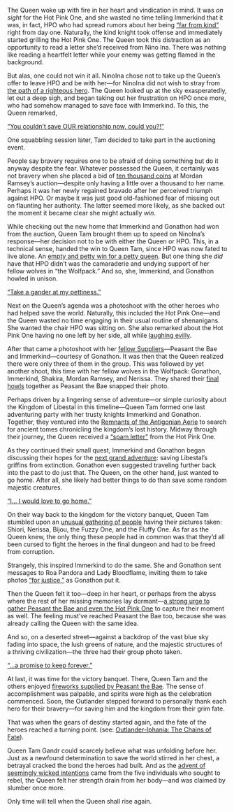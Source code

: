 The Queen woke up with fire in her heart and vindication in mind. It was _on sight_ for the Hot Pink One, and she wasted no time telling Immerkind that it was, in fact, HPO who had spread rumors about her being [“far from kind”](https://youtu.be/II40tjM-mxg?t=264) right from day one. Naturally, the kind knight took offense and immediately started grilling the Hot Pink One. The Queen took this distraction as an opportunity to read a letter she’d received from Nino Ina. There was nothing like reading a heartfelt letter while your enemy was getting flamed in the background.

But alas, one could not win it all. NinoIna chose not to take up the Queen’s offer to leave HPO and be with her—for NinoIna did not wish to stray from [the path of a righteous hero](https://youtu.be/II40tjM-mxg?t=296). The Queen looked up at the sky exasperatedly, let out a deep sigh, and began taking out her frustration on HPO once more, who had somehow managed to save face with Immerkind. To this, the Queen remarked,

[“You couldn’t save OUR relationship now, could you?!”](#embed:https://youtu.be/II40tjM-mxg?t=342)

One squabbling session later, Tam decided to take part in the auctioning event.

People say bravery requires one to be afraid of doing something but do it anyway despite the fear. Whatever possessed the Queen, it certainly was not bravery when she placed a bid of [ten thousand coins](https://youtu.be/II40tjM-mxg?t=785) at Mordan Ramsey’s auction—despite only having a little over a thousand to her name. Perhaps it was her newly regained bravado after her perceived triumph against HPO. Or maybe it was just good old-fashioned fear of missing out on flaunting her authority. The latter seemed more likely, as she backed out the moment it became clear she might actually _win_.

While checking out the new home that Immerkind and Gonathon had won from the auction, Queen Tam brought them up to speed on NinoIna’s response—her decision not to be with either the Queen or HPO. This, in a technical sense, handed the win to Queen Tam, since HPO was now fated to live alone. An [empty and petty win for a petty queen](https://youtu.be/II40tjM-mxg?t=1052). But one thing she _did_ have that HPO didn’t was the camaraderie and undying support of her fellow wolves in “the Wolfpack.” And so, she, Immerkind, and Gonathon howled in unison.

[“Take a gander at my pettiness.”](#embed:https://youtu.be/II40tjM-mxg?t=1261)

Next on the Queen’s agenda was a photoshoot with the other heroes who had helped save the world. Naturally, this included the Hot Pink One—and the Queen wasted no time engaging in their usual routine of shenanigans. She wanted the chair HPO was sitting on. She also remarked about the Hot Pink One having no one left by her side, all while [laughing evilly](https://youtu.be/II40tjM-mxg?t=1446).

After that came a photoshoot with her [fellow Suppliers](https://youtu.be/II40tjM-mxg?t=1774)—Peasant the Bae and Immerkind—courtesy of Gonathon. It was then that the Queen realized there were only three of them in the group. This was followed by yet another shoot, this time with her fellow wolves in the Wolfpack: Gonathon, Immerkind, Shakira, Mordan Ramsey, and Nerissa. They shared their [final howls](https://youtu.be/II40tjM-mxg?t=2252) together as Peasant the Bae snapped their photo.

Perhaps driven by a lingering sense of adventure—or simple curiosity about the Kingdom of Libestal in this timeline—Queen Tam formed one last adventuring party with her trusty knights Immerkind and Gonathon. Together, they ventured into the [Remnants of the Antigonian Aerie](https://youtu.be/II40tjM-mxg?t=2481) to search for ancient tomes chronicling the kingdom’s lost history. Midway through their journey, the Queen received a [“spam letter"](https://youtu.be/II40tjM-mxg?t=2587) from the Hot Pink One.

As they continued their small quest, Immerkind and Gonathon began discussing their hopes for the [next grand adventure](https://youtu.be/II40tjM-mxg?t=2760): saving Libestal’s griffins from extinction. Gonathon even suggested traveling further back into the past to do just that. The Queen, on the other hand, just wanted to go home. After all, she likely had better things to do than save some random majestic creatures.

[“I... I would love to go home.”](#embed:https://youtu.be/II40tjM-mxg?t=2810)

On their way back to the kingdom for the victory banquet, Queen Tam stumbled upon an [unusual gathering of people](https://youtu.be/II40tjM-mxg?t=3089) having their pictures taken: Shiori, Nerissa, Bijou, the Fuzzy One, and the Fluffy One. As far as the Queen knew, the only thing these people had in common was that they’d all been cursed to fight the heroes in the final dungeon and had to be freed from corruption.

Strangely, this inspired Immerkind to do the same. She and Gonathon sent messages to Roa Pandora and Lady Bloodflame, inviting them to take photos [“for justice,”](https://youtu.be/II40tjM-mxg?t=3170) as Gonathon put it.

Then the Queen felt it too—deep in her heart, or perhaps from the abyss where the rest of her missing memories lay dormant—[a strong urge to gather Peasant the Bae and even the Hot Pink One](https://youtu.be/II40tjM-mxg?t=3218) to capture their moment as well. The feeling must’ve reached Peasant the Bae too, because she was already calling the Queen with the same idea.

And so, on a deserted street—against a backdrop of the vast blue sky fading into space, the lush greens of nature, and the majestic structures of a thriving civilization—the three had their group photo taken.

[“…a promise to keep forever.”](#embed:https://youtu.be/II40tjM-mxg?t=3460)

At last, it was time for the victory banquet. There, Queen Tam and the others enjoyed [fireworks supplied by Peasant the Bae](https://youtu.be/II40tjM-mxg?t=3675). The sense of accomplishment was palpable, and spirits were high as the celebration commenced. Soon, the Outlander stepped forward to personally thank each hero for their bravery—for saving him and the kingdom from their grim fate.

That was when the gears of destiny started again, and the fate of the heroes reached a turning point. (see: [Outlander-Iphania: The Chains of Fate](#edge:iphania-outlander)).

Queen Tam Gandr could scarcely believe what was unfolding before her. Just as a newfound determination to save the world stirred in her chest, a betrayal cracked the bond the heroes had built. And as the [advent of seemingly wicked intentions](https://youtu.be/II40tjM-mxg?t=4199) came from the five individuals who sought to rebel, the Queen felt her strength drain from her body—and was claimed by slumber once more.

Only time will tell when the Queen shall rise again.
